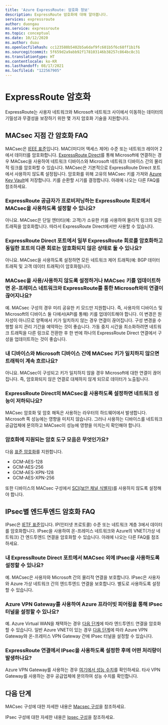 ```yaml
---
title: 'Azure ExpressRoute: 암호화 정보'
description: ExpressRoute 암호화에 대해 알아봅니다.
services: expressroute
author: duongau
ms.service: expressroute
ms.topic: conceptual
ms.date: 10/12/2020
ms.author: duau
ms.openlocfilehash: cc123580b5402b5a6daf9fc601b5f6c68ff1b1f6
ms.sourcegitcommit: 5f659d2a9abb92f178103146b38257c864bc8c31
ms.translationtype: HT
ms.contentlocale: ko-KR
ms.lasthandoff: 08/17/2021
ms.locfileid: "122567905"
---
```

# <a name="expressroute-encryption"></a>ExpressRoute 암호화
 
ExpressRoute는 사용자 네트워크와 Microsoft 네트워크 사이에서 이동하는 데이터의 기밀성과 무결성을 보장하기 위한 몇 가지 암호화 기술을 지원합니다.

## <a name="point-to-point-encryption-by-macsec-faq"></a>MACsec 지점 간 암호화 FAQ
MACsec은 [IEEE 표준](https://1.ieee802.org/security/802-1ae/)입니다. MAC(미디어 액세스 제어) 수준 또는 네트워크 레이어 2에서 데이터를 암호화합니다. [ExpressRoute Direct](expressroute-erdirect-about.md)를 통해 Microsoft에 연결하는 경우 MACsec을 사용하여 네트워크 디바이스와 Microsoft 네트워크 디바이스 간의 물리적 링크를 암호화할 수 있습니다. MACsec은 기본적으로 ExpressRoute Direct 포트에서 사용하지 않도록 설정됩니다. 암호화를 위해 고유의 MACsec 키를 가져와 [Azure Key Vault](../key-vault/general/overview.md)에 저장합니다. 키를 순환할 시기를 결정합니다. 아래에 나오는 다른 FAQ를 참조하세요.
### <a name="can-i-enable-macsec-on-my-expressroute-circuit-provisioned-by-an-expressroute-provider"></a>ExpressRoute 공급자가 프로비저닝하는 ExpressRoute 회로에서 MACsec을 사용하도록 설정할 수 있나요?
아니요. MACsec은 단일 엔터티(예: 고객)가 소유한 키를 사용하여 물리적 링크의 모든 트래픽을 암호화합니다. 따라서 ExpressRoute Direct에서만 사용할 수 있습니다.
### <a name="can-i-encrypt-some-of-the-expressroute-circuits-on-my-expressroute-direct-ports-and-leave-other-circuits-on-the-same-ports-unencrypted"></a>ExpressRoute Direct 포트에서 일부 ExpressRoute 회로를 암호화하고 동일한 포트의 다른 회로는 암호화되지 않은 상태로 둘 수 있나요? 
아니요. MACsec을 사용하도록 설정하면 모든 네트워크 제어 트래픽(예: BGP 데이터 트래픽 및 고객 데이터 트래픽)이 암호화됩니다. 
### <a name="when-i-enabledisable-macsec-or-update-macsec-key-will-my-on-premises-network-lose-connectivity-to-microsoft-over-expressroute"></a>MACsec을 사용/사용하지 않도록 설정하거나 MACsec 키를 업데이트하면 온-프레미스 네트워크와 ExpressRoute를 통한 Microsoft와의 연결이 끊어지나요?
예. MACsec 구성의 경우 미리 공유한 키 모드만 지원합니다. 즉, 사용자의 디바이스 및 Microsoft의 디바이스 둘 다에서(API를 통해) 키를 업데이트해야 합니다. 이 변경은 원자성이 아니므로 양쪽에서 키가 일치하지 않는 경우 연결이 끊어집니다. 구성 변경을 수행할 유지 관리 기간을 예약하는 것이 좋습니다. 가동 중지 시간을 최소화하려면 네트워크 트래픽을 다른 링크로 전환한 후 한 번에 하나의 ExpressRoute Direct 연결에서 구성을 업데이트하는 것이 좋습니다.  
### <a name="will-traffic-continue-to-flow-if-theres-a-mismatch-in-macsec-key-between-my-devices-and-microsofts"></a>내 디바이스와 Microsoft 디바이스 간에 MACsec 키가 일치하지 않으면 트래픽이 계속 흐르나요?
아니요. MACsec이 구성되고 키가 일치하지 않을 경우 Microsoft에 대한 연결이 끊어집니다. 즉, 암호화되지 않은 연결로 대체하지 않게 되므로 데이터가 노출됩니다. 
### <a name="will-enabling-macsec-on-expressroute-direct-degrade-network-performance"></a>ExpressRoute Direct의 MACsec을 사용하도록 설정하면 네트워크 성능이 저하되나요?
MACsec 암호화 및 암호 해독은 사용하는 라우터의 하드웨어에서 발생합니다. Microsoft 쪽 성능에는 영향을 미치지 않습니다. 그러나 사용하는 디바이스를 네트워크 공급업체에 문의하고 MACsec이 성능에 영향을 미치는지 확인해야 합니다.
### <a name="which-cipher-suites-are-supported-for-encryption"></a>암호화에 지원되는 암호 도구 모음은 무엇인가요?
다음 [표준 암호화](https://1.ieee802.org/security/802-1ae/)를 지원합니다.
* GCM-AES-128
* GCM-AES-256
* GCM-AES-XPN-128
* GCM-AES-XPN-256

또한 디바이스의 MACsec 구성에서 [SCI(보안 채널 식별자)](https://en.wikipedia.org/wiki/IEEE_802.1AE)를 사용하지 않도록 설정해야 합니다.

## <a name="end-to-end-encryption-by-ipsec-faq"></a>IPsec별 엔드투엔드 암호화 FAQ
IPsec은 [IETF 표준](https://tools.ietf.org/html/rfc6071)입니다. IP(인터넷 프로토콜) 수준 또는 네트워크 계층 3에서 데이터를 암호화합니다. IPsec을 사용하여 온-프레미스 네트워크와 Azure의 VNET(가상 네트워크) 간 엔드투엔드 연결을 암호화할 수 있습니다. 아래에 나오는 다른 FAQ를 참조하세요.
### <a name="can-i-enable-ipsec-in-addition-to-macsec-on-my-expressroute-direct-ports"></a>내 ExpressRoute Direct 포트에서 MACsec 외에 IPsec을 사용하도록 설정할 수 있나요?
예. MACsec은 사용자와 Microsoft 간의 물리적 연결을 보호합니다. IPsec은 사용자와 Azure 가상 네트워크 간의 엔드투엔드 연결을 보호합니다. 별도로 사용하도록 설정할 수 있습니다. 
### <a name="can-i-use-azure-vpn-gateway-to-set-up-the-ipsec-tunnel-over-azure-private-peering"></a>Azure VPN Gateway를 사용하여 Azure 프라이빗 피어링을 통해 IPsec 터널을 설정할 수 있나요?
예. Azure Virtual WAN을 채택하는 경우 [다음 단계](../virtual-wan/vpn-over-expressroute.md)에 따라 엔드투엔드 연결을 암호화할 수 있습니다. 일반 Azure VNET이 있는 경우 [다음 단계](../vpn-gateway/site-to-site-vpn-private-peering.md)에 따라 Azure VPN Gateway와 온-프레미스 VPN Gateway 간에 IPsec 터널을 설정할 수 있습니다.
### <a name="what-is-the-throughput-i-will-get-after-enabling-ipsec-on-my-expressroute-connection"></a>ExpressRoute 연결에서 IPsec을 사용하도록 설정한 후에 어떤 처리량이 발생하나요?
Azure VPN Gateway를 사용하는 경우 [여기에서 성능 수치](../vpn-gateway/vpn-gateway-about-vpngateways.md)를 확인하세요. 타사 VPN Gateway를 사용하는 경우 공급업체에 문의하여 성능 수치를 확인합니다.

## <a name="next-steps"></a>다음 단계
MACsec 구성에 대한 자세한 내용은 [Macsec 구성](expressroute-howto-macsec.md)을 참조하세요.

IPsec 구성에 대한 자세한 내용은 [Ipsec 구성](site-to-site-vpn-over-microsoft-peering.md)을 참조하세요.
